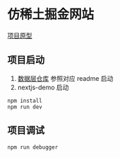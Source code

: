 # 仿稀土掘金网站

[项目原型](https://github.com/czm1290433700/nextjs-demo)

## 项目启动

1.  [数据层仓库](https://github.com/kinss33/juejin2023/tree/main/nextjs-cms) 参照对应 readme 启动
2. nextjs-demo 启动

```
npm install
npm run dev
```

## 项目调试

```
npm run debugger
```
